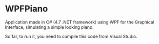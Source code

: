 # WPFPiano
Application made in C# (4.7 .NET framework) using WPF for the Graphical Interface, simulating a simple looking piano.

So far, to run it, you need to compile this code from Visual Studio.
